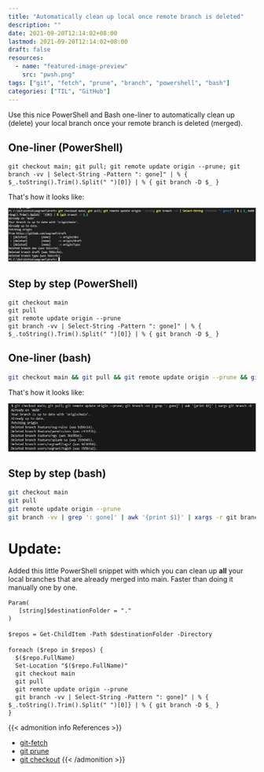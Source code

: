 ```yaml
---
title: "Automatically clean up local once remote branch is deleted"
description: ""
date: 2021-09-20T12:14:02+08:00
lastmod: 2021-09-20T12:14:02+08:00
draft: false
resources:
  - name: "featured-image-preview"
    src: "pwsh.png"
tags: ["git", "fetch", "prune", "branch", "powershell", "bash"]
categories: ["TIL", "GitHub"]
---
```


Use this nice PowerShell and Bash one-liner to automatically clean up (delete) your local branch once your remote branch is deleted (merged).

<!--more-->

## One-liner (PowerShell)

```pwsh
git checkout main; git pull; git remote update origin --prune; git branch -vv | Select-String -Pattern ": gone]" | % { $_.toString().Trim().Split(" ")[0]} | % { git branch -D $_ }
```

That's how it looks like:

![](pwsh.png)

## Step by step (PowerShell)

```pwsh
git checkout main
git pull
git remote update origin --prune
git branch -vv | Select-String -Pattern ": gone]" | % { $_.toString().Trim().Split(" ")[0]} | % { git branch -D $_ }
```

## One-liner (bash)

```bash
git checkout main && git pull && git remote update origin --prune && git branch -vv | grep ": gone]" | awk "{print \$1}" | xargs -r git branch -D
```

That's how it looks like:

![](bash.png)

## Step by step (bash)

```bash
git checkout main
git pull
git remote update origin --prune
git branch -vv | grep ': gone]' | awk '{print $1}' | xargs -r git branch -D
```

# Update:

Added this little PowerShell snippet with which you can clean up **all** your local branches that are already merged into main. Faster than doing it manually one by one.

```pwsh
Param(
   [string]$destinationFolder = "."
)

$repos = Get-ChildItem -Path $destinationFolder -Directory

foreach ($repo in $repos) {
  $($repo.FullName)
  Set-Location "$($repo.FullName)"
  git checkout main
  git pull
  git remote update origin --prune
  git branch -vv | Select-String -Pattern ": gone]" | % { $_.toString().Trim().Split(" ")[0]} | % { git branch -D $_ }
}

```

{{< admonition info References >}}

- [git-fetch](https://git-scm.com/docs/git-fetch)
- [git prune](https://git-scm.com/docs/git-prune)
- [git checkout](https://git-scm.com/docs/git-checkout)
  {{< /admonition >}}
